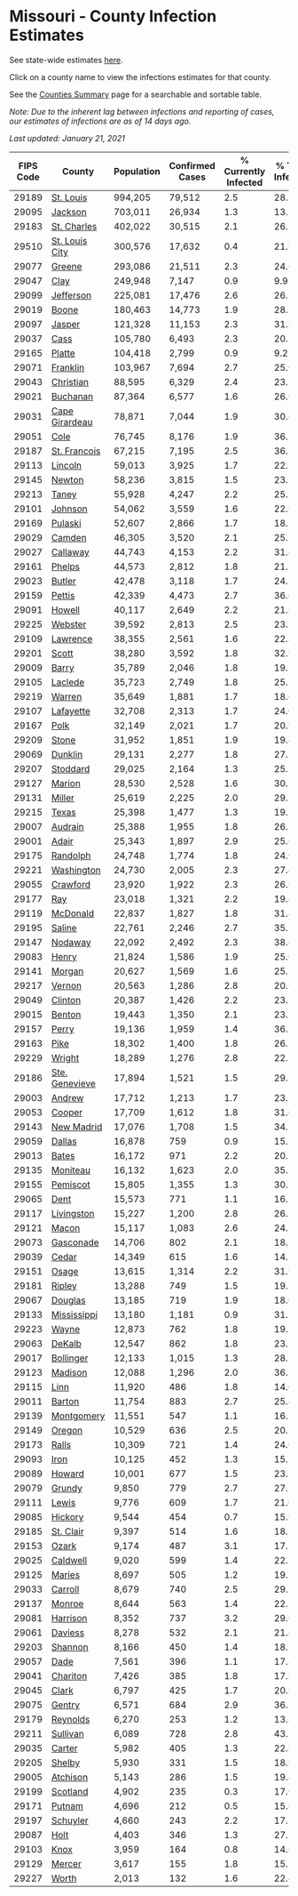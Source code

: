 # Missouri - County Infection Estimates

See state-wide estimates [here](/infections/us-mo).

Click on a county name to view the infections estimates for that county.

See the [Counties Summary](/infections/summary-counties) page for a searchable and sortable table.

*Note: Due to the inherent lag between infections and reporting of cases, our estimates of infections are as of 14 days ago.*

*Last updated: January 21, 2021*

|   FIPS Code |                           County |   Population |   Confirmed Cases |   % Currently Infected |   % Total Infected |
|-------------|----------------------------------|--------------|-------------------|------------------------|--------------------|
|       29189 |           [St. Louis](st.-louis) |      994,205 |            79,512 |                    2.5 |               28.2 |
|       29095 |               [Jackson](jackson) |      703,011 |            26,934 |                    1.3 |               13.2 |
|       29183 |       [St. Charles](st.-charles) |      402,022 |            30,515 |                    2.1 |               26.1 |
|       29510 | [St. Louis City](st.-louis-city) |      300,576 |            17,632 |                    0.4 |               21.9 |
|       29077 |                 [Greene](greene) |      293,086 |            21,511 |                    2.3 |               24.6 |
|       29047 |                     [Clay](clay) |      249,948 |             7,147 |                    0.9 |                9.9 |
|       29099 |           [Jefferson](jefferson) |      225,081 |            17,476 |                    2.6 |               26.5 |
|       29019 |                   [Boone](boone) |      180,463 |            14,773 |                    1.9 |               28.1 |
|       29097 |                 [Jasper](jasper) |      121,328 |            11,153 |                    2.3 |               31.9 |
|       29037 |                     [Cass](cass) |      105,780 |             6,493 |                    2.3 |               20.8 |
|       29165 |                 [Platte](platte) |      104,418 |             2,799 |                    0.9 |                9.2 |
|       29071 |             [Franklin](franklin) |      103,967 |             7,694 |                    2.7 |               25.0 |
|       29043 |           [Christian](christian) |       88,595 |             6,329 |                    2.4 |               23.7 |
|       29021 |             [Buchanan](buchanan) |       87,364 |             6,577 |                    1.6 |               26.6 |
|       29031 | [Cape Girardeau](cape-girardeau) |       78,871 |             7,044 |                    1.9 |               30.6 |
|       29051 |                     [Cole](cole) |       76,745 |             8,176 |                    1.9 |               36.2 |
|       29187 |     [St. Francois](st.-francois) |       67,215 |             7,195 |                    2.5 |               36.3 |
|       29113 |               [Lincoln](lincoln) |       59,013 |             3,925 |                    1.7 |               22.9 |
|       29145 |                 [Newton](newton) |       58,236 |             3,815 |                    1.5 |               23.5 |
|       29213 |                   [Taney](taney) |       55,928 |             4,247 |                    2.2 |               25.7 |
|       29101 |               [Johnson](johnson) |       54,062 |             3,559 |                    1.6 |               22.9 |
|       29169 |               [Pulaski](pulaski) |       52,607 |             2,866 |                    1.7 |               18.3 |
|       29029 |                 [Camden](camden) |       46,305 |             3,520 |                    2.1 |               25.7 |
|       29027 |             [Callaway](callaway) |       44,743 |             4,153 |                    2.2 |               31.6 |
|       29161 |                 [Phelps](phelps) |       44,573 |             2,812 |                    1.8 |               21.1 |
|       29023 |                 [Butler](butler) |       42,478 |             3,118 |                    1.7 |               24.8 |
|       29159 |                 [Pettis](pettis) |       42,339 |             4,473 |                    2.7 |               36.0 |
|       29091 |                 [Howell](howell) |       40,117 |             2,649 |                    2.2 |               21.9 |
|       29225 |               [Webster](webster) |       39,592 |             2,813 |                    2.5 |               23.5 |
|       29109 |             [Lawrence](lawrence) |       38,355 |             2,561 |                    1.6 |               22.4 |
|       29201 |                   [Scott](scott) |       38,280 |             3,592 |                    1.8 |               32.9 |
|       29009 |                   [Barry](barry) |       35,789 |             2,046 |                    1.8 |               19.5 |
|       29105 |               [Laclede](laclede) |       35,723 |             2,749 |                    1.8 |               25.5 |
|       29219 |                 [Warren](warren) |       35,649 |             1,881 |                    1.7 |               18.0 |
|       29107 |           [Lafayette](lafayette) |       32,708 |             2,313 |                    1.7 |               24.0 |
|       29167 |                     [Polk](polk) |       32,149 |             2,021 |                    1.7 |               20.9 |
|       29209 |                   [Stone](stone) |       31,952 |             1,851 |                    1.9 |               19.4 |
|       29069 |               [Dunklin](dunklin) |       29,131 |             2,277 |                    1.8 |               27.2 |
|       29207 |             [Stoddard](stoddard) |       29,025 |             2,164 |                    1.3 |               25.9 |
|       29127 |                 [Marion](marion) |       28,530 |             2,528 |                    1.6 |               30.3 |
|       29131 |                 [Miller](miller) |       25,619 |             2,225 |                    2.0 |               29.1 |
|       29215 |                   [Texas](texas) |       25,398 |             1,477 |                    1.3 |               19.3 |
|       29007 |               [Audrain](audrain) |       25,388 |             1,955 |                    1.8 |               26.5 |
|       29001 |                   [Adair](adair) |       25,343 |             1,897 |                    2.9 |               25.6 |
|       29175 |             [Randolph](randolph) |       24,748 |             1,774 |                    1.8 |               24.0 |
|       29221 |         [Washington](washington) |       24,730 |             2,005 |                    2.3 |               27.4 |
|       29055 |             [Crawford](crawford) |       23,920 |             1,922 |                    2.3 |               26.9 |
|       29177 |                       [Ray](ray) |       23,018 |             1,321 |                    2.2 |               19.4 |
|       29119 |             [McDonald](mcdonald) |       22,837 |             1,827 |                    1.8 |               31.4 |
|       29195 |                 [Saline](saline) |       22,761 |             2,246 |                    2.7 |               35.5 |
|       29147 |               [Nodaway](nodaway) |       22,092 |             2,492 |                    2.3 |               38.4 |
|       29083 |                   [Henry](henry) |       21,824 |             1,586 |                    1.9 |               25.0 |
|       29141 |                 [Morgan](morgan) |       20,627 |             1,569 |                    1.6 |               25.3 |
|       29217 |                 [Vernon](vernon) |       20,563 |             1,286 |                    2.8 |               20.9 |
|       29049 |               [Clinton](clinton) |       20,387 |             1,426 |                    2.2 |               23.5 |
|       29015 |                 [Benton](benton) |       19,443 |             1,350 |                    2.1 |               23.2 |
|       29157 |                   [Perry](perry) |       19,136 |             1,959 |                    1.4 |               36.8 |
|       29163 |                     [Pike](pike) |       18,302 |             1,400 |                    1.8 |               26.5 |
|       29229 |                 [Wright](wright) |       18,289 |             1,276 |                    2.8 |               22.7 |
|       29186 | [Ste. Genevieve](ste.-genevieve) |       17,894 |             1,521 |                    1.5 |               29.3 |
|       29003 |                 [Andrew](andrew) |       17,712 |             1,213 |                    1.7 |               23.3 |
|       29053 |                 [Cooper](cooper) |       17,709 |             1,612 |                    1.8 |               31.0 |
|       29143 |         [New Madrid](new-madrid) |       17,076 |             1,708 |                    1.5 |               34.7 |
|       29059 |                 [Dallas](dallas) |       16,878 |               759 |                    0.9 |               15.1 |
|       29013 |                   [Bates](bates) |       16,172 |               971 |                    2.2 |               20.2 |
|       29135 |             [Moniteau](moniteau) |       16,132 |             1,623 |                    2.0 |               35.2 |
|       29155 |             [Pemiscot](pemiscot) |       15,805 |             1,355 |                    1.3 |               30.2 |
|       29065 |                     [Dent](dent) |       15,573 |               771 |                    1.1 |               16.5 |
|       29117 |         [Livingston](livingston) |       15,227 |             1,200 |                    2.8 |               26.2 |
|       29121 |                   [Macon](macon) |       15,117 |             1,083 |                    2.6 |               24.1 |
|       29073 |           [Gasconade](gasconade) |       14,706 |               802 |                    2.1 |               18.2 |
|       29039 |                   [Cedar](cedar) |       14,349 |               615 |                    1.6 |               14.5 |
|       29151 |                   [Osage](osage) |       13,615 |             1,314 |                    2.2 |               31.9 |
|       29181 |                 [Ripley](ripley) |       13,288 |               749 |                    1.5 |               19.5 |
|       29067 |               [Douglas](douglas) |       13,185 |               719 |                    1.9 |               18.0 |
|       29133 |       [Mississippi](mississippi) |       13,180 |             1,181 |                    0.9 |               31.7 |
|       29223 |                   [Wayne](wayne) |       12,873 |               762 |                    1.8 |               19.5 |
|       29063 |                 [DeKalb](dekalb) |       12,547 |               862 |                    1.8 |               23.1 |
|       29017 |           [Bollinger](bollinger) |       12,133 |             1,015 |                    1.3 |               28.5 |
|       29123 |               [Madison](madison) |       12,088 |             1,296 |                    2.0 |               36.1 |
|       29115 |                     [Linn](linn) |       11,920 |               486 |                    1.8 |               14.0 |
|       29011 |                 [Barton](barton) |       11,754 |               883 |                    2.7 |               25.4 |
|       29139 |         [Montgomery](montgomery) |       11,551 |               547 |                    1.1 |               16.2 |
|       29149 |                 [Oregon](oregon) |       10,529 |               636 |                    2.5 |               20.1 |
|       29173 |                   [Ralls](ralls) |       10,309 |               721 |                    1.4 |               24.0 |
|       29093 |                     [Iron](iron) |       10,125 |               452 |                    1.3 |               15.2 |
|       29089 |                 [Howard](howard) |       10,001 |               677 |                    1.5 |               23.1 |
|       29079 |                 [Grundy](grundy) |        9,850 |               779 |                    2.7 |               27.5 |
|       29111 |                   [Lewis](lewis) |        9,776 |               609 |                    1.7 |               21.0 |
|       29085 |               [Hickory](hickory) |        9,544 |               454 |                    0.7 |               15.9 |
|       29185 |           [St. Clair](st.-clair) |        9,397 |               514 |                    1.6 |               18.7 |
|       29153 |                   [Ozark](ozark) |        9,174 |               487 |                    3.1 |               17.2 |
|       29025 |             [Caldwell](caldwell) |        9,020 |               599 |                    1.4 |               22.5 |
|       29125 |                 [Maries](maries) |        8,697 |               505 |                    1.2 |               19.5 |
|       29033 |               [Carroll](carroll) |        8,679 |               740 |                    2.5 |               29.1 |
|       29137 |                 [Monroe](monroe) |        8,644 |               563 |                    1.4 |               22.5 |
|       29081 |             [Harrison](harrison) |        8,352 |               737 |                    3.2 |               29.6 |
|       29061 |               [Daviess](daviess) |        8,278 |               532 |                    2.1 |               21.4 |
|       29203 |               [Shannon](shannon) |        8,166 |               450 |                    1.4 |               18.8 |
|       29057 |                     [Dade](dade) |        7,561 |               396 |                    1.1 |               17.8 |
|       29041 |             [Chariton](chariton) |        7,426 |               385 |                    1.8 |               17.9 |
|       29045 |                   [Clark](clark) |        6,797 |               425 |                    1.7 |               20.9 |
|       29075 |                 [Gentry](gentry) |        6,571 |               684 |                    2.9 |               36.3 |
|       29179 |             [Reynolds](reynolds) |        6,270 |               253 |                    1.2 |               13.8 |
|       29211 |             [Sullivan](sullivan) |        6,089 |               728 |                    2.8 |               43.1 |
|       29035 |                 [Carter](carter) |        5,982 |               405 |                    1.3 |               22.9 |
|       29205 |                 [Shelby](shelby) |        5,930 |               331 |                    1.5 |               18.9 |
|       29005 |             [Atchison](atchison) |        5,143 |               286 |                    1.5 |               19.4 |
|       29199 |             [Scotland](scotland) |        4,902 |               235 |                    0.3 |               17.0 |
|       29171 |                 [Putnam](putnam) |        4,696 |               212 |                    0.5 |               15.6 |
|       29197 |             [Schuyler](schuyler) |        4,660 |               243 |                    2.2 |               17.7 |
|       29087 |                     [Holt](holt) |        4,403 |               346 |                    1.3 |               27.3 |
|       29103 |                     [Knox](knox) |        3,959 |               164 |                    0.8 |               14.6 |
|       29129 |                 [Mercer](mercer) |        3,617 |               155 |                    1.8 |               15.7 |
|       29227 |                   [Worth](worth) |        2,013 |               132 |                    1.6 |               22.4 |